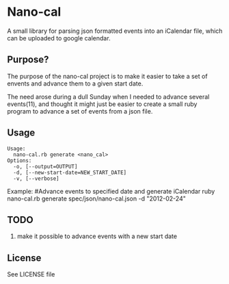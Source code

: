 Nano-cal
========

A small library for parsing json formatted events into an iCalendar file, which can be uploaded to google calendar.

Purpose?
--------

The purpose of the nano-cal project is to make it easier to take a set of envents and advance them to a given start date. 

The need arose during a dull Sunday when I needed to advance several events(11), and thought it might just be easier to create a small ruby program to advance a set of events from a json file.

Usage
-----

    Usage:
      nano-cal.rb generate <nano_cal>
    Options:
      -o, [--output=OUTPUT]                  
      -d, [--new-start-date=NEW_START_DATE]  
      -v, [--verbose]

Example:
    #Advance events to specified date and generate iCalendar
    ruby nano-cal.rb generate spec/json/nano-cal.json -d "2012-02-24"

TODO
----

1. make it possible to advance events with a new start date

License
-------

See LICENSE file
